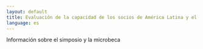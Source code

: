 ```yaml
---
layout: default
title: Evaluación de la capacidad de los socios de América Latina y el Caribe
language: es
---
```




Información sobre el simposio y la microbeca